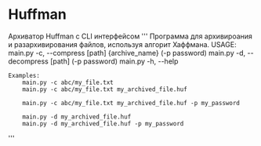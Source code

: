 # Huffman
Архиватор Huffman c CLI интерфейсом
'''
    Программа для архивироания и разархивирования файлов, используя алгорит Хаффмана.
    USAGE:
        main.py -c, --compress   [path] {archive_name} (-p password)
        main.py -d, --decompress [path] (-p password)
        main.py -h, --help

    Examples:
        main.py -c abc/my_file.txt
        main.py -c abc/my_file.txt my_archived_file.huf
        
        main.py -c abc/my_file.txt my_archived_file.huf -p my_password
    
        main.py -d my_archived_file.huf
        main.py -d my_archived_file.huf -p my_password
'''
